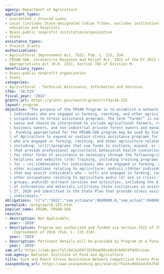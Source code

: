 ```yaml
---
agency: Department of Agriculture
applicant_types:
- Guaranteed / Insured Loans
- Local (includes State-designated lndian Tribes, excludes institutions of higher
  education and hospitals
- Quasi-public nonprofit institution/organization
- State
assistance_types:
- Project Grants
authorizations:
- Agricultural Improvement Act, 7522. Pub. L. 115, 334.
- FRSAN-SDA- Coronavirus Response and Relief Act, 2021 of the FY 2021 Consolidated
  Appropriations Act (H.R. 133), Section 766 of Division M.
beneficiary_types:
- Quasi-public nonprofit organization
- State
categories:
- Agricultural - Technical Assistance, Information and Services
cfda: '10.525'
fiscal_year: '2022'
grants_url: https://grants.gov/search-grants?cfda=10.525
layout: program
objective: "The purpose of the FRSAN Program is to establish a network that connects\
  \ individuals who are engaged in farming, ranching, and other agriculture-related\
  \ occupations to stress assistance programs. The term “farmer” is used in the broadest\
  \ sense and should be interpreted to include agricultural farmers, ranchers, workers,\
  \ business owners, and non-industrial private forest owners and managers.\n\nFRSAN-SDA:\
  \  Funding appropriated for the FRSAN-SDA program may be used by State Departments\
  \ of Agriculture to expand or sustain stress assistance programs for individuals\
  \ who are engaged in farming, ranching, and other agriculture-related occupations,\
  \ including: \n(1)\tprograms that use funds to initiate, expand, or sustain programs\
  \ that provide professional agricultural behavioral health counseling and referral\
  \ for other forms of assistance as necessary through the following:\n(A) Farm telephone\
  \ helplines and websites \n(B) Training, including training programs and workshop,\
  \ for – \ni.\tAdvocates for individuals who are engaged in farming, ranching, and\
  \ other occupations relating to agriculture: and\nii.\tOther individuals and entities\
  \ that may assist individuals who – \n(l) are engaged in farming, ranching, and\
  \ other occupations relating to agriculture and\n (2) are in crisis.\n(C) support\
  \ groups; and\n(D) outreach services and activities, including the dissemination\
  \ of information and materials.\n(2)\tany State initiatives in existence as of December\
  \ 27, 2020 and identified in the State Plan that provide stress assistance for such\
  \ individuals."
obligations: '[{"x":"2022","sam_estimate":9600000.0,"sam_actual":9600000.0,"usa_spending_actual":11863339.5},{"x":"2023","sam_estimate":9585000.0,"sam_actual":0.0,"usa_spending_actual":9443728.34},{"x":"2024","sam_estimate":0.0,"sam_actual":0.0,"usa_spending_actual":7878384.930000001}]'
permalink: /program/10.525.html
popular_name: FRSAN, FRSAN-SDA
results:
- description: Not Applicable.
  year: '2018'
- description: Program was authorized and funded via Section 7522 of the Agriculture
    Improvement of 2018 (Pub. L. 115-334).
  year: '2019'
- description: Pertinent details will be provided by Program at a future date.
  year: '2020'
sam_url: https://sam.gov/fal/6d1a269719294a698ce0c9cb0074f8d5/view
sub-agency: National Institute of Food and Agriculture
title: Farm and Ranch Stress Assistance Network Competitive Grants Program
usaspending_url: https://www.usaspending.gov/search/?hash=9681e3356754935adc5eb786509cf090
---
```

